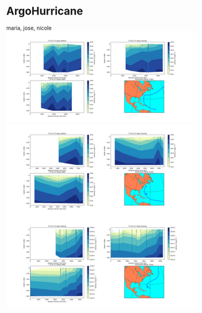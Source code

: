 # ArgoHurricane
maria, jose, nicole
![alt text](outputs/maria.png?raw=true "Title")
![alt text](outputs/jose.png?raw=true "Title")
![alt text](outputs/nicole.png?raw=true "Title")

